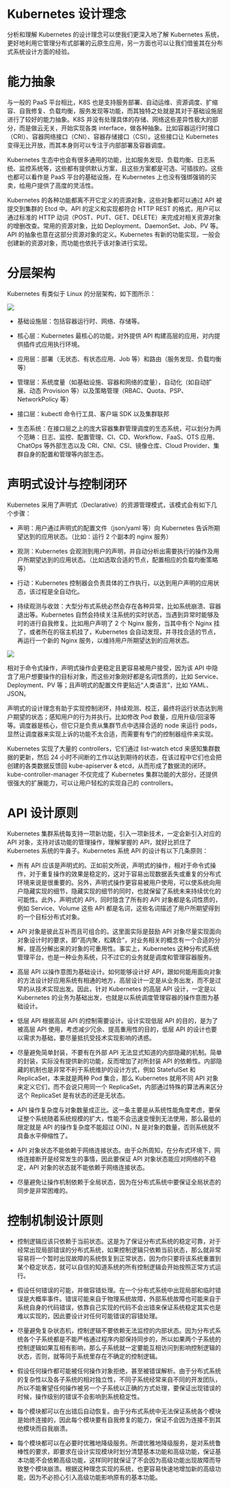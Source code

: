 # Kubernetes 设计理念

分析和理解 Kubernetes 的设计理念可以使我们更深入地了解 Kubernetes 系统，更好地利用它管理分布式部署的云原生应用，另一方面也可以让我们借鉴其在分布式系统设计方面的经验。

# 能力抽象

与一般的 PaaS 平台相比，K8S 也是支持服务部署、自动运维、资源调度、扩缩容、自我修复、负载均衡，服务发现等功能，而其独特之处就是其对于基础设施层进行了较好的能力抽象。K8S 并没有处理具体的存储、网络这些差异性极大的部分，而是做云无关，开始实现各类 interface，做各种抽象。比如容器运行时接口（CRI）、容器网络接口（CNI）、容器存储接口（CSI）。这些接口让 Kubernetes 变得无比开放，而其本身则可以专注于内部部署及容器调度。

Kubernetes 生态中也会有很多通用的功能，比如服务发现、负载均衡、日志系统、监控系统等，这些都有提供默认方案，且这些方案都是可选、可插拔的。这些也都可以看作是 PaaS 平台的基础设施，在 Kubernetes 上也没有强绑强销的买卖，给用户提供了高度的灵活性。

Kubernetes 的各种功能都离不开它定义的资源对象，这些对象都可以通过 API 被提交到集群的 Etcd 中。API 的定义和实现都符合 HTTP REST 的格式，用户可以通过标准的 HTTP 动词（POST、PUT、GET、DELETE）来完成对相关资源对象的增删改查。常用的资源对象，比如 Deployment、DaemonSet、Job、PV 等。API 的抽象也意在这部分资源对象的定义。Kubernetes 有新的功能实现，一般会创建新的资源对象，而功能也依托于该对象进行实现。

# 分层架构

Kubernetes 有类似于 Linux 的分层架构，如下图所示：

![](https://i.postimg.cc/nzVfKSBg/image.png)

- 基础设施层：包括容器运行时、网络、存储等。

- 核心层：Kubernetes 最核心的功能，对外提供 API 构建高层的应用，对内提供插件式应用执行环境。

- 应用层：部署（无状态、有状态应用、Job 等）和路由（服务发现、负载均衡等）

- 管理层：系统度量（如基础设施、容器和网络的度量），自动化（如自动扩展、动态 Provision 等）以及策略管理（RBAC、Quota、PSP、NetworkPolicy 等）

- 接口层：kubectl 命令行工具、客户端 SDK 以及集群联邦

- 生态系统：在接口层之上的庞大容器集群管理调度的生态系统，可以划分为两个范畴：日志、监控、配置管理、CI、CD、Workflow、FaaS、OTS 应用、ChatOps 等外部生态以及 CRI、CNI、CSI、镜像仓库、Cloud Provider、集群自身的配置和管理等内部生态。

# 声明式设计与控制闭环

Kubernetes 采用了声明式（Declarative）的资源管理模式，该模式会有如下几个步骤：

- 声明：用户通过声明式的配置文件（json/yaml 等）向 Kubernetes 告诉所期望达到的应用状态。（比如：运行 2 个副本的 nginx 服务）

- 观测：Kubernetes 会观测到用户的声明，并自动分析出需要执行的操作及用户所期望达到的应用状态。（比如选取合适的节点，配置相应的负载均衡策略等）

- 行动：Kubernetes 控制器会负责具体的工作执行，以达到用户声明的应用状态，该过程是全自动化。

- 持续观测与收敛：大型分布式系统必然会存在各种异常，比如系统崩溃、容器退出等。Kubernetes 自然会持续关注系统的实时状态，当遇到异常时能够及时的进行自我修复。比如用户声明了 2 个 Nginx 服务，当其中有个 Nginx 挂了，或者所在的宿主机挂了，Kubernetes 会自动发现，并寻找合适的节点，再运行一个新的 Nginx 服务，以维持用户所期望达到的应用状态。

![](https://i.postimg.cc/pXJJh2P2/image.png)

相对于命令式操作，声明式操作会更稳定且更容易被用户接受，因为该 API 中隐含了用户想要操作的目标对象，而这些对象刚好都是名词性质的，比如 Service、Deployment、PV 等；且声明式的配置文件更贴近“人类语言”，比如 YAML、JSON。

声明式的设计理念有助于实现控制闭环，持续观测、校正，最终将运行状态达到用户期望的状态；感知用户的行为并执行。比如修改 Pod 数量，应用升级/回滚等等。调度器是核心，但它只是负责从集群节点中选择合适的 node 来运行 pods，显然让调度器来实现上诉的功能不太合适，而需要有专门的控制器组件来实现。

Kubernetes 实现了大量的 controllers，它们通过 list-watch etcd 来感知集群数据的更新，然后 24 小时不间断的工作以达到期待的状态，在该过程中它们也会把创建的各类数据反馈回 kube-apiserver & etcd，从而形成了数据流的闭环。kube-controller-manager 不仅完成了 Kubernetes 集群功能的大部分，还提供很强大的扩展能力，可以让用户轻松的实现自己的 controllers。

# API 设计原则

Kubernetes 集群系统每支持一项新功能，引入一项新技术，一定会新引入对应的 API 对象，支持对该功能的管理操作，理解掌握的 API，就好比抓住了 Kubernetes 系统的牛鼻子。Kubernetes 系统 API 的设计有以下几条原则：

- 所有 API 应该是声明式的。正如前文所说，声明式的操作，相对于命令式操作，对于重复操作的效果是稳定的，这对于容易出现数据丢失或重复的分布式环境来说是很重要的。另外，声明式操作更容易被用户使用，可以使系统向用户隐藏实现的细节，隐藏实现的细节的同时，也就保留了系统未来持续优化的可能性。此外，声明式的 API，同时隐含了所有的 API 对象都是名词性质的，例如 Service、Volume 这些 API 都是名词，这些名词描述了用户所期望得到的一个目标分布式对象。

- API 对象是彼此互补而且可组合的。这里面实际是鼓励 API 对象尽量实现面向对象设计时的要求，即“高内聚，松耦合”，对业务相关的概念有一个合适的分解，提高分解出来的对象的可重用性。事实上，Kubernetes 这种分布式系统管理平台，也是一种业务系统，只不过它的业务就是调度和管理容器服务。

- 高层 API 以操作意图为基础设计。如何能够设计好 API，跟如何能用面向对象的方法设计好应用系统有相通的地方，高层设计一定是从业务出发，而不是过早的从技术实现出发。因此，针对 Kubernetes 的高层 API 设计，一定是以 Kubernetes 的业务为基础出发，也就是以系统调度管理容器的操作意图为基础设计。

- 低层 API 根据高层 API 的控制需要设计。设计实现低层 API 的目的，是为了被高层 API 使用，考虑减少冗余、提高重用性的目的，低层 API 的设计也要以需求为基础，要尽量抵抗受技术实现影响的诱惑。

- 尽量避免简单封装，不要有在外部 API 无法显式知道的内部隐藏的机制。简单的封装，实际没有提供新的功能，反而增加了对所封装 API 的依赖性。内部隐藏的机制也是非常不利于系统维护的设计方式，例如 StatefulSet 和 ReplicaSet，本来就是两种 Pod 集合，那么 Kubernetes 就用不同 API 对象来定义它们，而不会说只用同一个 ReplicaSet，内部通过特殊的算法再来区分这个 ReplicaSet 是有状态的还是无状态。

- API 操作复杂度与对象数量成正比。这一条主要是从系统性能角度考虑，要保证整个系统随着系统规模的扩大，性能不会迅速变慢到无法使用，那么最低的限定就是 API 的操作复杂度不能超过 O(N)，N 是对象的数量，否则系统就不具备水平伸缩性了。

- API 对象状态不能依赖于网络连接状态。由于众所周知，在分布式环境下，网络连接断开是经常发生的事情，因此要保证 API 对象状态能应对网络的不稳定，API 对象的状态就不能依赖于网络连接状态。

- 尽量避免让操作机制依赖于全局状态，因为在分布式系统中要保证全局状态的同步是非常困难的。

# 控制机制设计原则

- 控制逻辑应该只依赖于当前状态。这是为了保证分布式系统的稳定可靠，对于经常出现局部错误的分布式系统，如果控制逻辑只依赖当前状态，那么就非常容易将一个暂时出现故障的系统恢复到正常状态，因为你只要将该系统重置到某个稳定状态，就可以自信的知道系统的所有控制逻辑会开始按照正常方式运行。

- 假设任何错误的可能，并做容错处理。在一个分布式系统中出现局部和临时错误是大概率事件。错误可能来自于物理系统故障，外部系统故障也可能来自于系统自身的代码错误，依靠自己实现的代码不会出错来保证系统稳定其实也是难以实现的，因此要设计对任何可能错误的容错处理。

- 尽量避免复杂状态机，控制逻辑不要依赖无法监控的内部状态。因为分布式系统各个子系统都是不能严格通过程序内部保持同步的，所以如果两个子系统的控制逻辑如果互相有影响，那么子系统就一定要能互相访问到影响控制逻辑的状态，否则，就等同于系统里存在不确定的控制逻辑。

- 假设任何操作都可能被任何操作对象拒绝，甚至被错误解析。由于分布式系统的复杂性以及各子系统的相对独立性，不同子系统经常来自不同的开发团队，所以不能奢望任何操作被另一个子系统以正确的方式处理，要保证出现错误的时候，操作级别的错误不会影响到系统稳定性。

- 每个模块都可以在出错后自动恢复。由于分布式系统中无法保证系统各个模块是始终连接的，因此每个模块要有自我修复的能力，保证不会因为连接不到其他模块而自我崩溃。

- 每个模块都可以在必要时优雅地降级服务。所谓优雅地降级服务，是对系统鲁棒性的要求，即要求在设计实现模块时划分清楚基本功能和高级功能，保证基本功能不会依赖高级功能，这样同时就保证了不会因为高级功能出现故障而导致整个模块崩溃。根据这种理念实现的系统，也更容易快速地增加新的高级功能，因为不必担心引入高级功能影响原有的基本功能。
